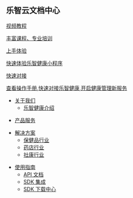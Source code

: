 <div class="homepage">
    <div class="homepage-top">
        <div class="container">
            <h2>乐智云文档中心</h2>
            <div class="homepage-search">
            </div>
        </div>
    </div>
    <div class="homepage-suggest">
            <div class="homepage-suggest-container">
                    <div class="homepage-suggest-wrap">
                    <a
                        class="suggest-prod"
                        target="_blank"
                        href="javascript:void(0);"
                        >
                        <div class="fa-logo">
                             <i class="fa fa-video-camera"></i>
                        </div>
                        <p class="title">视频教程</p>
                        <p class="des">丰富课程、专业培训</p></a
                    ><a class="suggest-prod" target="_blank" href="javascript:void(0);"
                        >
                        <div class="fa-logo">
                             <i class="fa fa-edit"></i>
                        </div>
                        <p class="title">上手体验</p>
                        <p class="des">快速体验乐智健康小程序</p></a
                    ><a class="suggest-prod" target="_blank" href="/beian1/README"
                        >
                        <div class="fa-logo">
                             <i class="fa fa-keyboard-o"></i>
                        </div>
                        <p class="title">快速对接</p>
                        <p class="des">查看操作手册,快速对接乐智健康,开启健康管理新服务</p></a
                    >
                    </div>
                </div>
    </div>
    <div class="homepage-docs">
<div class="appList">

- <a href="javascript:void(0);">关于我们</a>
  - [乐智健康介绍](/solution/health/README)

</div>

<div class="appList">

- <a href="javascript:void(0);">产品服务</a>

</div>

<div class="appList">

- <a href="javascript:void(0);">解决方案</a>
  - [保健品行业](/solution/health/README)
  - [药店行业](/solution/drugstore/README)
  - [社康行业](/solution/clinic/README)

</div>

<div class="appList">

- <a href="javascript:void(0);">使用指南</a>
  - [API 文档](/develop-cloud/api/sign)
  - [SDK 集成](/develop-native/apply)
  - [SDK 下载中心](/develop-native/download/README)

</div>
    </div>
</div>
